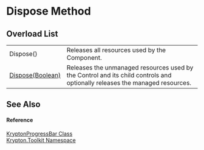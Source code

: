 # Dispose Method


## Overload List
<table>
<tr>
<td>Dispose()</td>
<td>Releases all resources used by the Component.</td></tr>
<tr>
<td><a href="3046027c-ecd3-0f66-053a-13a2d972a28e.md">Dispose(Boolean)</a></td>
<td>Releases the unmanaged resources used by the Control and its child controls and optionally releases the managed resources.</td></tr>
</table>

## See Also


#### Reference
<a href="7e9fc6fe-ab52-d8e6-9686-cee108e3df87.md">KryptonProgressBar Class</a>  
<a href="79d2eac2-21f4-54ff-7552-b20c33c30600.md">Krypton.Toolkit Namespace</a>  
